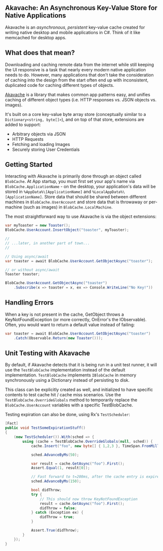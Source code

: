 ## Akavache: An Asynchronous Key-Value Store for Native Applications

Akavache is an *asynchronous*, *persistent* key-value cache created
for writing native desktop and mobile applications in C#. Think of it like
memcached for desktop apps.

## What does that mean?

Downloading and caching remote data from the internet while still keeping the
UI responsive is a task that nearly every modern native application needs to
do. However, many applications that don't take the consideration of caching
into the design from the start often end up with inconsistent, duplicated code
for caching different types of objects. 

[Akavache](github.com/github/akavache) is a library that makes common app
patterns easy, and unifies caching of different object types (i.e. HTTP
responses vs. JSON objects vs. images). 

It's built on a core key-value byte array store (conceptually similar to a
`Dictionary<string, byte[]>`), and on top of that store, extensions are
added to support:

- Arbitrary objects via JSON
- HTTP Requests
- Fetching and loading Images
- Securely storing User Credentials

## Getting Started

Interacting with Akavache is primarily done through an object called
`BlobCache`. At App startup, you must first set your app's name via
`BlobCache.ApplicationName` - on the desktop, your application's data will be
stored in `%AppData%\[ApplicationName]` and
`%LocalAppData%\[ApplicationName]`. Store data that should be shared between
different machines in `BlobCache.UserAccount` and store data that is
throwaway or per-machine (such as images) in `BlobCache.LocalMachine`.

The most straightforward way to use Akavache is via the object extensions:

```cs
var myToaster = new Toaster();
BlobCache.UserAccount.InsertObject("toaster", myToaster);

//
// ...later, in another part of town...
//

// Using async/await
var toaster = await BlobCache.UserAccount.GetObjectAsync("toaster");

// or without async/await
Toaster toaster;

BlobCache.UserAccount.GetObjectAsync("toaster")
    .Subscribe(x => toaster = x, ex => Console.WriteLine("No Key!"))
```

## Handling Errors

When a key is not present in the cache, GetObject throws a
KeyNotFoundException (or more correctly, OnError's the IObservable). Often,
you would want to return a default value instead of failing:

```cs
var toaster = await BlobCache.UserAccount.GetObjectAsync("toaster")
    .Catch(Observable.Return(new Toaster()));
```

## Unit Testing with Akavache

By default, if Akavache detects that it is being run in a unit test runner, it
will use the `TestBlobCache` implementation instead of the default
implementation. `TestBlobCache` implements `IBlobCache` in memory
synchronously using a Dictionary instead of persisting to disk.

This class can be explicitly created as well, and initialized to have specific
contents to test cache hit / cache miss scenarios. Use the
`TestBlobCache.OverrideGlobals` method to temporarily replace the
`BlobCache.UserAccount` variables with a specific TestBlobCache.

Testing expiration can also be done, using Rx's `TestScheduler`:

```cs
[Fact]
public void TestSomeExpirationStuff()
{
    (new TestScheduler()).With(sched => {
        using (cache = TestBlobCache.OverrideGlobals(null, sched)) {
            cache.Insert("foo", new byte[] { 1,2,3 }, TimeSpan.FromMilliseconds(100));

            sched.AdvanceByMs(50);

            var result = cache.GetAsync("foo").First();
            Assert.Equal(1, result[0]);

            // Fast forward to t=200ms, after the cache entry is expired
            sched.AdvanceByMs(150);

            bool didThrow;
            try {
                // This should now throw KeyNotFoundException
                result = cache.GetAsync("foo").First();
                didThrow = false;
            } catch (Exception ex) {
                didThrow = true;
            }

            Assert.True(didThrow);
        }
    });
}
```
